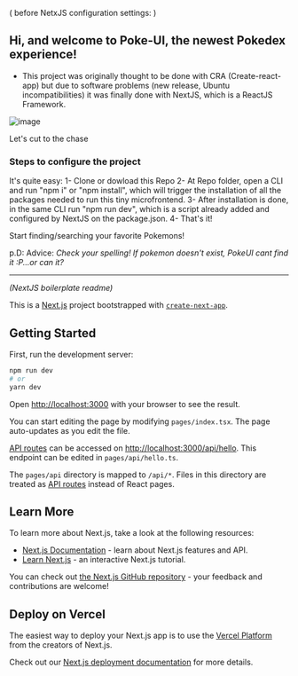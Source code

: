 ( before NetxJS configuration settings: )
##  Hi, and welcome to Poke-UI, the newest Pokedex experience!

- This project was originally thought to be done with CRA (Create-react-app) but due to software problems (new release, Ubuntu incompatibilities) it was finally done with NextJS, which is a ReactJS Framework.

![image](https://user-images.githubusercontent.com/63425447/146867999-a17c2d5f-4cd0-42a3-9fba-959d63281802.png)


Let's cut to the chase

### Steps to configure the project
It's quite easy:
1- Clone or dowload this Repo
2- At Repo folder, open a CLI and run "npm i" or "npm install", which will trigger the installation of all the packages needed to run this tiny microfrontend.
3- After installation is done, in the same CLI run "npm run dev", which is a script already added and configured by NextJS on the package.json.
4- That's it!

Start finding/searching your favorite Pokemons!

p.D: Advice: *Check your spelling! If pokemon doesn't exist, PokeUI cant find it :P...or can it?*

----------------------------------------------------------------
*(NextJS boilerplate readme)*

This is a [Next.js](https://nextjs.org/) project bootstrapped with [`create-next-app`](https://github.com/vercel/next.js/tree/canary/packages/create-next-app).

## Getting Started

First, run the development server:

```bash
npm run dev
# or
yarn dev
```

Open [http://localhost:3000](http://localhost:3000) with your browser to see the result.

You can start editing the page by modifying `pages/index.tsx`. The page auto-updates as you edit the file.

[API routes](https://nextjs.org/docs/api-routes/introduction) can be accessed on [http://localhost:3000/api/hello](http://localhost:3000/api/hello). This endpoint can be edited in `pages/api/hello.ts`.

The `pages/api` directory is mapped to `/api/*`. Files in this directory are treated as [API routes](https://nextjs.org/docs/api-routes/introduction) instead of React pages.

## Learn More

To learn more about Next.js, take a look at the following resources:

- [Next.js Documentation](https://nextjs.org/docs) - learn about Next.js features and API.
- [Learn Next.js](https://nextjs.org/learn) - an interactive Next.js tutorial.

You can check out [the Next.js GitHub repository](https://github.com/vercel/next.js/) - your feedback and contributions are welcome!

## Deploy on Vercel

The easiest way to deploy your Next.js app is to use the [Vercel Platform](https://vercel.com/new?utm_medium=default-template&filter=next.js&utm_source=create-next-app&utm_campaign=create-next-app-readme) from the creators of Next.js.

Check out our [Next.js deployment documentation](https://nextjs.org/docs/deployment) for more details.
